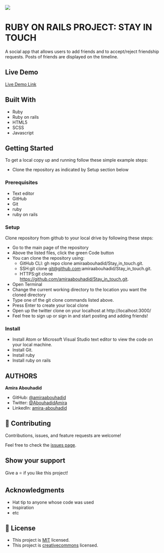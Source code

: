 ![](https://img.shields.io/badge/Microverse-blueviolet)

# RUBY ON RAILS PROJECT: STAY IN TOUCH

A social app that allows users to add friends and to accept/reject friendship requests. Posts of friends are displayed on the timeline.   

## Live Demo

[Live Demo Link](https://arcane-brook-55472.herokuapp.com/users/sign_in)

## Built With
- Ruby
- Ruby on rails
- HTML5
- SCSS
- Javascript

## Getting Started
To get a local copy up and running follow these simple example steps:
- Clone the repository as indicated by Setup section below

### Prerequisites
- Text editor
- GitHub
- Git
- ruby
- ruby on rails

### Setup
Clone repository from github to your local drive by following these steps:
- Go to the main page of the repository
- Above the listed files, click the green Code button
- You can clone the repository using:
  - GitHub CLI: gh repo clone amiraabouhadid/Stay_in_touch.git.
  - SSH:git clone git@github.com:amiraabouhadid/Stay_in_touch.git.
  - HTTPS:git clone https://github.com/amiraabouhadid/Stay_in_touch.git.
- Open Terminal
- Change the current working directory to the location you want the cloned directory
- Type one of the git clone commands listed above.
- Press Enter to create your local clone
- Open up the twitter clone on your localhost at http://localhost:3000/
- Feel free to sign up or sign in and start posting and adding friends!

### Install
- Install Atom or Microsoft Visual Studio text editor to view the code on your local machine.
- Install Git.
- Install ruby
- Install ruby on rails

## AUTHORS

**Amira Abouhadid**

- GitHub: [@amiraabouhadid](https://github.com/amiraabouhadid)
- Twitter: [@AbouhadidAmira](https://twitter.com/AbouhadidAmira)
- LinkedIn: [amira-abouhadid](https://linkedin.com/amira-abouhadid)



## 🤝 Contributing

Contributions, issues, and feature requests are welcome!

Feel free to check the [issues page](https://github.com/amiraabouhadid/Stay_in_touch/issues).

## Show your support

Give a ⭐️ if you like this project!

## Acknowledgments

- Hat tip to anyone whose code was used
- Inspiration
- etc

## 📝 License

- This project is [MIT](https://opensource.org/licenses/MIT) licensed.
- This project is [creativecommons](https://creativecommons.org/licenses/by-nc/4.0/) licensed.
